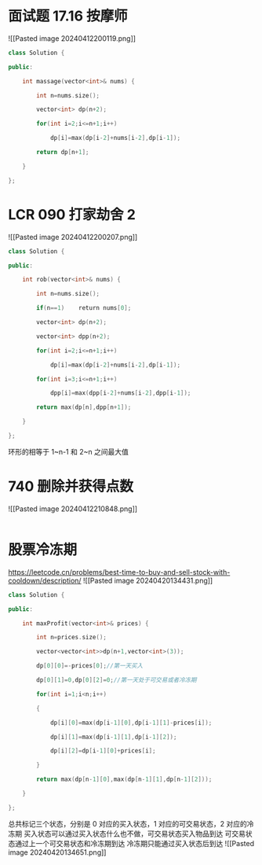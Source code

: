 # 面试题 17.16 按摩师
![[Pasted image 20240412200119.png]]
```cpp
class Solution {

public:

    int massage(vector<int>& nums) {

        int n=nums.size();

        vector<int> dp(n+2);

        for(int i=2;i<=n+1;i++)

            dp[i]=max(dp[i-2]+nums[i-2],dp[i-1]);

        return dp[n+1];

    }

};
```

# LCR 090 打家劫舍 2
![[Pasted image 20240412200207.png]]
```cpp
class Solution {

public:

    int rob(vector<int>& nums) {

        int n=nums.size();

        if(n==1)    return nums[0];

        vector<int> dp(n+2);

        vector<int> dpp(n+2);

        for(int i=2;i<=n+1;i++)

            dp[i]=max(dp[i-2]+nums[i-2],dp[i-1]);

        for(int i=3;i<=n+1;i++)

            dpp[i]=max(dpp[i-2]+nums[i-2],dpp[i-1]);

        return max(dp[n],dpp[n+1]);

    }

};
```
环形的相等于 1~n-1 和 2~n 之间最大值

# 740 删除并获得点数
![[Pasted image 20240412210848.png]]
```cpp

```




# 股票冷冻期
https://leetcode.cn/problems/best-time-to-buy-and-sell-stock-with-cooldown/description/
![[Pasted image 20240420134431.png]]

```cpp
class Solution {

public:

    int maxProfit(vector<int>& prices) {

        int n=prices.size();

        vector<vector<int>>dp(n+1,vector<int>(3));

        dp[0][0]=-prices[0];//第一天买入

        dp[0][1]=0,dp[0][2]=0;//第一天处于可交易或者冷冻期

        for(int i=1;i<n;i++)

        {

            dp[i][0]=max(dp[i-1][0],dp[i-1][1]-prices[i]);

            dp[i][1]=max(dp[i-1][1],dp[i-1][2]);

            dp[i][2]=dp[i-1][0]+prices[i];

        }

        return max(dp[n-1][0],max(dp[n-1][1],dp[n-1][2]));

    }

};
```
总共标记三个状态，分别是 0 对应的买入状态，1 对应的可交易状态，2 对应的冷冻期
买入状态可以通过买入状态什么也不做，可交易状态买入物品到达
可交易状态通过上一个可交易状态和冷冻期到达
冷冻期只能通过买入状态后到达
![[Pasted image 20240420134651.png]]
